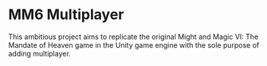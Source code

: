 # MM6 Multiplayer

This ambitious project aims to replicate the original Might and Magic VI: The Mandate of Heaven game in the Unity game engine with the sole purpose of adding multiplayer.